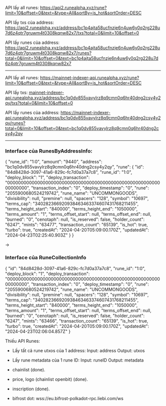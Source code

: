 
API lấy all runes: https://api2.runealpha.xyz/rune?limit=10&offset=0&text=&type=All&sortBy=is_hot&sortOrder=DESC 

API lấy txs của address: https://api2.runealpha.xyz/address/bc1p4ajta58ucfnzje6n4uw6y0q2rg228u7d6z4qtr7gruwm4t0308kqnw82x7/txs?total=0&limit=10&offset=0

API lấy runes của address: https://api2.runealpha.xyz/address/bc1p4ajta58ucfnzje6n4uw6y0q2rg228u7d6z4qtr7gruwm4t0308kqnw82x7/runes?total=0&limit=10&offset=0&text=bc1p4ajta58ucfnzje6n4uw6y0q2rg228u7d6z4qtr7gruwm4t0308kqnw82x7

---
API lấy all runes: https://mainnet-indexer-api.runealpha.xyz/rune?limit=10&offset=0&text=&type=All&sortBy=is_hot&sortOrder=DESC

API lấy txs: [mainnet-indexer-api.runealpha.xyz/address/bc1q0dv855vavylrz8q9cmn0q6hr40dng2csy4y2qy/txs?total=0&limit=10&offset=0](https://mainnet-indexer-api.runealpha.xyz/address/bc1q0dv855vavylrz8q9cmn0q6hr40dng2csy4y2qy/txs?total=0&limit=10&offset=0)

API lấy runes của address: https://mainnet-indexer-api.runealpha.xyz/address/bc1q0dv855vavylrz8q9cmn0q6hr40dng2csy4y2qy/runes?total=0&limit=10&offset=0&text=bc1q0dv855vavylrz8q9cmn0q6hr40dng2csy4y2qy

---
### Interface của RunesByAddressInfo:
{
	"rune_id": "1:0",
	"amount": "9440",
	"address": "bc1q0dv855vavylrz8q9cmn0q6hr40dng2csy4y2qy",
	"rune": {
		"id": "84d8428d-3097-41a6-829c-fc7d0a37a7c8",
		"rune_id": "1:0",
		"deploy_block": "1",
		"deploy_transaction": "0000000000000000000000000000000000000000000000000000000000000000",
		"transaction_index": "0",
		"deploy_timestamp": "0",
		"rune": "2055900680524219742",
		"rune_name": "UNCOMMONGOODS",
		"divisibility": null,
		"premine": null,
		"spacers": "128",
		"symbol": "10697",
		"terms_cap": "340282366920938463463374607431768211455",
		"terms_height_start": "840000",
		"terms_height_end": "1050000",
		"terms_amount": "1",
		"terms_offset_start": null,
		"terms_offset_end": null,
		"burned": "0",
		"cenotaph": null,
		"is_reserved": false,
		"holder_count": "6247",
		"mints": "63477",
		"transaction_count": "65139",
		"is_hot": true,
		"turbo": true,
		"createdAt": "2024-04-20T05:09:00.170Z",
		"updatedAt": "2024-04-23T02:25:40.903Z"
	}
}

->


### Interface của RuneCollectionInfo

{
	"id": "84d8428d-3097-41a6-829c-fc7d0a37a7c8",
	"rune_id": "1:0",
	"deploy_block": "1",
	"deploy_transaction": "0000000000000000000000000000000000000000000000000000000000000000",
	"transaction_index": "0",
	"deploy_timestamp": "0",
	"rune": "2055900680524219742",
	"rune_name": "UNCOMMONGOODS",
	"divisibility": null,
	"premine": null,
	"spacers": "128",
	"symbol": "10697",
	"terms_cap": "340282366920938463463374607431768211455",
	"terms_height_start": "840000",
	"terms_height_end": "1050000",
	"terms_amount": "1",
	"terms_offset_start": null,
	"terms_offset_end": null,
	"burned": "0",
	"cenotaph": null,
	"is_reserved": false,
	"holder_count": "6247",
	"mints": "63466",
	"transaction_count": "65139",
	"is_hot": true,
	"turbo": true,
	"createdAt": "2024-04-20T05:09:00.170Z",
	"updatedAt": "2024-04-23T02:06:04.857Z"
}

Thiếu API Runes:
- Lấy tất cả rune utxos của 1 address:
	  Input: address
	  Output: utxos
- Lấy rune metadata của 1 rune ID:
	Input: runeID
	Output: metadata


- chainlist (done).
- price, logo (chainlist openbit) (done).
- inscription (done).



- bifrost dot: wss://eu.bifrost-polkadot-rpc.liebi.com/ws